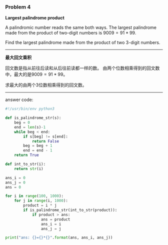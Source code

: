 ### Problem 4

**Largest palindrome product**

A palindromic number reads the same both ways. 
The largest palindrome made from the product of two-digit numbers is $9009 = 91*99$.

Find the largest palindrome made from the product of two 3-digit numbers.

---

**最大回文乘积**

回文数是指从前往后读和从后往前读都一样的数。
由两个位数相乘得到的回文数中，最大的是$9009 = 91*99$。

求最大的由两个3位数相乘得到的回文数。

---

answer code:

```python
#!/usr/bin/env python3

def is_palindrome_str(s):
    beg = 0
    end = len(s)-1
    while beg < end:
        if s[beg] != s[end]:
            return False
        beg = beg + 1
        end = end - 1
    return True

def int_to_str(i):
    return str(i)

ans_i = 0
ans_j = 0
ans = 0

for i in range(100, 1000):
    for j in range(i, 1000):
        product = i * j
        if is_palindrome_str(int_to_str(product)):
            if product > ans:
                ans = product
                ans_i = i
                ans_j = j

print("ans: {}={}*{}".format(ans, ans_i, ans_j))
```
